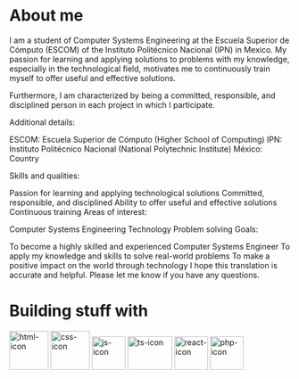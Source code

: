 # About me

I am a student of Computer Systems Engineering at the Escuela Superior de Cómputo (ESCOM) of the Instituto Politécnico Nacional (IPN) in Mexico. My passion for learning and applying solutions to problems with my knowledge, especially in the technological field, motivates me to continuously train myself to offer useful and effective solutions.

Furthermore, I am characterized by being a committed, responsible, and disciplined person in each project in which I participate.

Additional details:

ESCOM: Escuela Superior de Cómputo (Higher School of Computing)
IPN: Instituto Politécnico Nacional (National Polytechnic Institute)
México: Country

Skills and qualities:

Passion for learning and applying technological solutions
Committed, responsible, and disciplined
Ability to offer useful and effective solutions
Continuous training
Areas of interest:

Computer Systems Engineering
Technology
Problem solving
Goals:

To become a highly skilled and experienced Computer Systems Engineer
To apply my knowledge and skills to solve real-world problems
To make a positive impact on the world through technology
I hope this translation is accurate and helpful. Please let me know if you have any questions. 

# Building stuff with

<p>
    <img src="https://mirayhazlo.com/wp-content/uploads/2018/09/Html5_dise%C3%B1o_web-1.png" alt="html-icon" width=70 height=70 /> 
    <img src="https://cdn.pixabay.com/photo/2017/08/05/11/16/logo-2582747_960_720.png" alt="css-icon" width=70 height=70 /> 
    <img src="https://upload.wikimedia.org/wikipedia/commons/6/6a/JavaScript-logo.png" alt="js-icon" width=60 height=60 /> 
    <img src="https://static-00.iconduck.com/assets.00/typescript-icon-icon-1024x1024-vh3pfez8.png" alt="ts-icon" width=80 height=60 /> 
    <img src="https://symbols.getvecta.com/stencil_25/72_react.76a8d36b4b.svg" alt="react-icon" width=60 height=60 /> 
    <img src="https://upload.wikimedia.org/wikipedia/commons/thumb/2/27/PHP-logo.svg/2560px-PHP-logo.svg.png" alt="php-icon" width=60 height=60 /> 
</p>